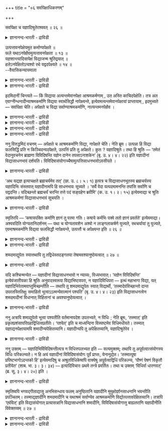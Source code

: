 +++
title = "०६ सर्वापेक्षाधिकरणम्"

+++

सर्वापेक्षा च यज्ञादिश्रुतेरश्ववत् ॥ २६ ॥  
<details><summary>ज्ञानानन्द-भारती - द्राविडी</summary>

सर्वाबेक्षा स यज्ञादिच्रुदेरच्ववत् ॥ २६ ॥
</details>

उत्पत्तावनपेक्षेयमुत कर्माण्यपेक्षते ॥  
फले यथाऽनपेक्षैवमुत्पत्तावनपेक्षता ॥ १३ ॥  
यज्ञशान्त्यादिसापेक्षं विद्याजन्म श्रुतिद्वयात् ॥  
हलेऽनपेक्षितोऽप्यश्वो रथे यद्वदपेक्ष्यते ॥ १४ ॥  
--वैयासिकन्यायमाला

<details><summary>ज्ञानानन्द-भारती - द्राविडी</summary>

इन्द अबेक्षिक्कादिरुत्तल् (ञाऩम्) उण्डावदिला? अल्लदु (उण्डावदिल् ञाऩम्) कर्माक्कळै अबेक्षिक्कि ऱदा? पलऩ् विषयत्तिल् ऎप्पडि अबेक्षैयिल्लैयो, अव्विदमे उण्डावदिलुम् अबेक्षै किडैयादु।
</details>

<details><summary>ज्ञानानन्द-भारती - द्राविडी</summary>

वित्यै उण्डावदु इरण्डु सुरुदिगळाल् यक्ञम् मुदलियदैयुम्, सान्दि मुदलियदैयुम्, अबेक्षिक्किऱदाग वे यिरुक्किऱदु। कलप्पैयिल् (उऴुवदऱ्कु) कुदिरै अबेक्षिक्कप् पडविल्लैयाऩालुम् रदत्तिल् (इऴुप्पदऱ्काग) अबेक्षिक्कप् पडुगिऱदु ऎप्पडियो अप्पडि।
</details>

इदमिदानीं चिन्त्यते — किं विद्याया अत्यन्तमेवानपेक्षा आश्रमकर्मणाम् , उत अस्ति काचिदपेक्षेति। तत्र अत एवाग्नीन्धनादीन्याश्रमकर्माणि विद्यया स्वार्थसिद्धौ नापेक्ष्यन्ते, इत्येवमत्यन्तमेवानपेक्षायां प्राप्तायाम् , इदमुच्यते — सर्वापेक्षा चेति। अपेक्षते च विद्या सर्वाण्याश्रमकर्माणि, नात्यन्तमनपेक्षैव ।

<details><summary>ज्ञानानन्द-भारती - द्राविडी</summary>

(वित्यैयाऩदु तऩदु पलऩाऩ मुक्तियैत् तरुवदऱ्कु ऎप्पडि कर्मावै अबेक्षिक्कविल्लैयो, अदुबोलवे ञाऩम् उण्डावदऱ्कुम् कर्मा तेवै यिल्लै। अप्पडियिल्लाविट्टाल् ऒरे वित्यै ऒरु इडत्तिल् अबेक्षिक्किऱदु, ऒरु इडत्तिल् अबेक्षिक्क विल्लैयॆऩ्ऱु सॊल्ल वेण्डुम्। इदु युक्तमिल्लै ऎऩ्ऱु पूर्वबक्षम्।
</details>

<details><summary>ज्ञानानन्द-भारती - द्राविडी</summary>

कुदिरैयै कलप्पैयै इऴुप्पदिल् उबयोगिप् पदिल्लै। आऩाल् तेरै इऴुप्पदिल् उबयोगिक् किऱोम्। तगुदियैक् कॊण्डु ताऩ् तीर्माऩिक्क वेण्डुम्। इदुबोल् ञाऩत्ताल् मुक्ति एऱ्पड कर्मा तेवैयिल्लाविट्टालुम् ञाऩम् उण्डावदऱ्कु कर्मा तेवदैदाऩ्। कर्मावैयुम् समदमादिगळैयुम् ञाऩ सादऩङ्गळाग सुरुदि कूऱुगिऱदु। इदिल् आसिरमदर्मङ्गळ् पहिरङ्गसादऩम् समदमादिगळ् अन्दरङ्गसादऩम् आगैयाल् ञाऩमुण्डावदऱ्कु ऎल्ला आसिरमदर्मङ् गळुम् तेवै ताऩ् ऎऩ्ऱु सित्तान्दम्)।
</details>

<details><summary>ज्ञानानन्द-भारती - द्राविडी</summary>

इप्पॊऴुदु, वित्यैक्कु आसिरम कर्माक्कळुडैय अबेक्षै मुऴुवदुमे किडैयादा, अल्लदु एदेऩुम् अबेक्षै उण्डा ऎऩ्ऱ इदु सिन्दिक्कप्पडुगिऱदु।
</details>

<details><summary>ज्ञानानन्द-भारती - द्राविडी</summary>

अदिऩालेये, अक्ऩि, इन्दऩम् मुदलाऩ आसिरम कर्माक्कळ् वित्यैयिऩाल् तऩ् पिरयोजऩम् सित्तिप् पदऱ्कु अबेक्षिक्कप्पडविल्लै ऎऩ्ऱिरुप्पदाल् इव् विदम् मुऱ्ऱिलुमे अबेक्षै इल्लैयॆऩ्ऱु एऱ्पडुम् पोदु, इदु सॊल्लप्पडुगिऱदु। "ऎल्लावऱ्ऱिऱ्कुम् अबेक्षै" ऎऩ्ऱु। ऎल्ला आसिरम कर्माक्कळैयुम् वित्यै अबेक्षिक्किऱदु; मुऱ्ऱिलुम् अबेक्षैयेयिल् लैयॆऩ्बदिल्लै।
</details>

ननु विरुद्धमिदं वचनम् — अपेक्षते च आश्रमकर्माणि विद्या, नापेक्षते चेति। नेति ब्रूमः। उत्पन्ना हि विद्या फलसिद्धिं प्रति न किञ्चिदन्यदपेक्षते, उत्पत्तिं प्रति तु अपेक्षते। कुतः ? यज्ञादिश्रुतेः। तथा हि श्रुतिः — ‘तमेतं वेदानुवचनेन ब्राह्मणा विविदिषन्ति यज्ञेन दानेन तपसाऽनाशकेन’ (बृ. उ. ४। ४। २२) इति यज्ञादीनां विद्यासाधनभावं दर्शयति। विविदिषासंयोगाच्चैषामुत्पत्तिसाधनभावोऽवसीयते ।

<details><summary>ज्ञानानन्द-भारती - द्राविडी</summary>

वित्यै आसिरम कर्माक्कळै अबेक्षिक्किऱदु, अबेक्षिक्कवुम् इल्लै, ऎऩ्ऱुळ्ळ इन्द सॊल् विरुत्तमिल्लैया? ऎऩ्ऱाल्, इल्लै ऎऩ्गिऱोम्। उण्डागिविट्ट वित्यै अल्लवा पलऩ् सित्तिक्कुम् पॊरुट्टु वेऱु ऎदैयुम् अबेक्षिप्पदिल्लै ; उण्डागुम् पॊरुट्टो अबेक्षिक्किऱदु। ऎदिऩाल्? “यक्ञम् मुदलाऩ सुरुदियिऩाल्” अप्पडिये “अन्द इवरै पिराह्मणर्गळ् वेदाऩु वसऩत्तिऩालुम्, यक्ञत्तिऩालुम्, ताऩत्तिऩालुम्, नासम् सॆय्याद तबसिऩालुम् अऱिय विरुम्बुगिऱार्गळ्" (पिरुहत्।IV-४-२२) ऎऩ्ऱु सुरुदि यक्ञम् मुदलियवैगळुक्कु वित्यैक्कु सादऩमायिरुक्कुम् तऩ्मैयै काट्टुगिऱदु। अऱिय विरुप्पत्तुडऩ् सेर्क्कैयिरुप्पदाल् इवैगळुक्कु (वित्यै) उण्डावदऱ्कु सादऩमायिरुक्कुम् तऩ्मै तीर्माऩिक्कप्पडुगिऱदु।
</details>

‘अथ यद्यज्ञ इत्याचक्षते ब्रह्मचर्यमेव तत्’ (छा. उ. ८। ५। १) इत्यत्र च विद्यासाधनभूतस्य ब्रह्मचर्यस्य यज्ञादिभिः संस्तवात् यज्ञादीनामपि हि साधनभावः सूच्यते । ‘सर्वे वेदा यत्पदमामनन्ति तपांसि सर्वाणि च यद्वदन्ति। यदिच्छन्तो ब्रह्मचर्यं चरन्ति तत्ते पदं सङ्ग्रहेण ब्रवीमि’ (क. उ. १। २। १५) इत्येवमाद्या च श्रुतिः आश्रमकर्मणां विद्यासाधनभावं सूचयति ।

<details><summary>ज्ञानानन्द-भारती - द्राविडी</summary>

“ऎदै यक्ञम् ऎऩ्ऱु सॊल्गिऱार्गळो अदु पिरह्म सर्यम्दाऩ्" (सान्।VIII-५-१) ऎऩ्ऱविडत्तिल् वित्यैक्कु सादऩमायिरुक्किऱ पिरह्मसर्यत्तै यक्ञम् मुदलियवैगळाग स्तोत्रम् सॆय्दिरुप्पदाल, यक्ञम् मुदलियवैगळुक्कुम् सादऩत्तऩ्मै सूसिक्कप्पडुगिऱ तल्लवा? “ऎल्ला वेदङ्गळुम् ऎन्द निलैयै सॊल्लुगिऩ्ऱऩवो, ऎल्ला तबस्कळुम् ऎदै सॊल्लुगिऩ्ऱऩवो ऎदै विरुम्बि पिरह्मसर्यत्तै अऩुष्टिक्किऱार्गळो, अन्द निलैयै उऩक्कु सुरुक्कमागच् चॊल्लुगिऱेऩ्” (काडग।II-१५) ऎऩ्बदु मुदलाऩ सुरुदियुम् आसिरमगर्माक्कळुक्कु वित्या सादऩत्तऩ्मैयै सूसिप्पिक्किऱदु।
</details>

स्मृतिरपि — ‘कषायपक्तिः कर्माणि ज्ञानं तु परमा गतिः। कषाये कर्मभिः पक्वे ततो ज्ञानं प्रवर्तते’ इत्येवमाद्या। अश्ववदिति योग्यतानिदर्शनम् — यथा च योग्यतावशेन अश्वो न लाङ्गलाकर्षणे युज्यते, रथचर्यायां तु युज्यते, एवमाश्रमकर्माणि विद्यया फलसिद्धौ नापेक्ष्यन्ते, उत्पत्तौ च अपेक्ष्यन्त इति ॥ २६ ॥

<details><summary>ज्ञानानन्द-भारती - द्राविडी</summary>

स्मिरुदियुम् “अऴुक्कु (पाबम्) पोवदऱ्कु कर्माक्कळ्; ञाऩमो मेलाऩ कदि कर्माक्कळिऩाल् अऴुक्कु (पाबम्) पक्वमाऩाल् (नीङ्गिऩाल्) पिऱगु ञाऩम् एऱ्पडुगिऱदु” ऎऩ्बदु मुदलियदु।
</details>

<details><summary>ज्ञानानन्द-भारती - द्राविडी</summary>

"कुदिरैयैप् पोल” ऎऩ्बदु योक्कियदैक्कु तिरुष्टान्दम् योक्कियदै कारणमाग कुदिरैयै एर् इऴुप्पदिल् उबयोगप्पडुत्तुवदिल्लै, आऩाल् रदम् इऴुप्पदिल् उबयोगप्पडुत्तुप्पडुगिऱदु ऎऩ्बदु ऎप्पडि यो अप्पडिये आसिरमगर्माक्कळ् वित्यैयिऩाल् पलऩ् सित्तिप्पदिल् अबेक्षिक्कप्पडुवदिल्लै, उण्डावदिल् अबेक्षिक्कप्पडुगिऩ्ऱऩ ऎऩ्ऱु।
</details>

शमदमाद्युपेतः स्यात्तथापि तु तद्विधेस्तदङ्गतया तेषामवश्यानुष्ठेयत्वात् ॥ २७ ॥  
<details><summary>ज्ञानानन्द-भारती - द्राविडी</summary>

समदममात्युबेद: स्यात्तदाअबि तु तत्विदेस्तदङ्गदया ते षामवच्या नुष्टेयत्वात् ॥ २७ ॥
</details>

यदि कश्चिन्मन्येत — यज्ञादीनां विद्यासाधनभावो न न्याय्यः, विध्यभावात्। ‘यज्ञेन विविदिषन्ति’ इत्येवंजातीयका हि श्रुतिः अनुवादस्वरूपा विद्याभिष्टवपरा, न यज्ञादिविधिपरा — इत्थं महाभागा विद्या, यत् यज्ञादिभिरेतामवाप्तुमिच्छन्तीति — तथापि तु शमदमाद्युपेतः स्यात् विद्यार्थी, ‘तस्मादेवंविच्छान्तो दान्त उपरतस्तितिक्षुः समाहितो भूत्वाऽऽत्मन्येवात्मानं पश्यति’ (बृ. उ. ४। ४। २३) इति विद्यासाधनत्वेन शमदमादीनां विधानात् विहितानां च अवश्यानुष्ठेयत्वात् ।

<details><summary>ज्ञानानन्द-भारती - द्राविडी</summary>

यक्ञम् मुदलाऩवैगळुक्कु वित्या सादऩत् तऩ्मै नियायमिल्लै। विदियिल्लाददिऩाल् "यक्ञत् तिऩाल् अऱिय विरुम्बुगिऱार्गळ्” ऎऩ्बदु पोलुळ्ळ सुरुदि वित्यैयै स्तोत्तिरम् सॆय्वदिल् तात्पर्यमुळ्ळ अऩुवादरूबमल्लवा? यक्ञम् मुदलियवैगळै विदिप्पदिल् तात्पर्यमुळ्ळदल्ल। यक्ञम् मुदलियवै कळाल् इदै अडैय विरुम्बुगिऱार्गळ् ऎऩ्बदिऩाल् वित्यै इव्वळवु महिमैयुळ्ळदु ऎऩ्ऱु ऎवऩावदु ऒरुवऩ् निऩैत्ताऩेयाऩाल्, अप्पडियिरुन्दालुम्गूड वित्यैयै अबेक्षिक्किऱवऩ् समम् तमम् मुदलियदुडऩ् कूडिऩवऩाय् इरुक्क वेण्डुम्। “आगैयाल् इव्विदम् अऱिन्दवऩ् सान्दऩाय् तान्दऩाय् उबयदऩाय् तिदिक्ष वाय् समाहिदऩाय् इरुन्दु कॊण्डु तऩ्ऩिडत्ति लेये आत्मावै पार्क्किऱाऩ्" (पिरुहत्।IV-४-२३) ऎऩ्ऱु वित्यैक्कु सादऩमाग समम् तमम् मुदलियवैगळ् विदिक्कप् पट्टिरुप्पदाल्, विदिक्कप्पट्टवैगळ् अवसियम् अऩुष्टिक्क वेण्डिय तऩ्मैयुळ्ळदाल्।
</details>

ननु अत्रापि शमाद्युपेतो भूत्वा पश्यतीति वर्तमानापदेश उपलभ्यते, न विधिः ; नेति ब्रूमः, ‘तस्मात्’ इति प्रकृतप्रशंसापरिग्रहाद्विधित्वप्रतीतेः। ‘पश्येत्’ इति च माध्यन्दिना विस्पष्टमेव विधिमधीयते। तस्मात् यज्ञाद्यनपेक्षायामपि शमादीन्यपेक्षितव्यानि। यज्ञादीन्यपि तु अपेक्षितव्यानि, यज्ञादिश्रुतेरेव ।

<details><summary>ज्ञानानन्द-भारती - द्राविडी</summary>

इङ्गेयुम्गूड "समम् मुदलियदुडऩ् कूडिऩवऩाग इरुन्दु कॊण्डु पार्क्किऱाऩ्" ऎऩ्ऱु इरुप्पदैच् चॊल्वदु काण्गिऱदे तविर विदि इल्लैये ऎऩ्ऱाल्, अप्पडियल्ल ऎऩ्ऱु सॊल्लुगिऱोम्। “आगैयाल्” ऎऩ्ऱु पिरगिरुदत्तैप् पुगऴ्वदु किडैप्पदाल्, विदियॆऩ्ऱु तॆरिगिऱबडियाल्, मात्यन्दिऩर्गळ् "पार्क्क वेण्डुम्” ऎऩ्ऱु तॆळिवागवे विदियैच् चॊल्गिऱार्गळ्। आगै याल् यक्ञम् मुदलाऩदै अबेक्षिक्कामल् पोऩालुम्, समम् मुदलियवैगळ् अबेक्षिक्कप्पड वेण्डिय वैगळे यक्ञम् मुदलाऩवैगळुम् अबेक्षिक्कप्पड वेण्डियवैगळ्दाऩ्, यक्ञम् मुदलाऩ सुरुदियिऩाल्।
</details>

ननु उक्तम् — यज्ञादिभिर्विविदिषन्तीत्यत्र न विधिरुपलभ्यत इति — सत्यमुक्तम्; तथापि तु अपूर्वत्वात्संयोगस्य विधिः परिकल्प्यते। न हि अयं यज्ञादीनां विविदिषासंयोगः पूर्वं प्राप्तः, येनानूद्येत। ‘तस्मात्पूषा प्रपिष्टभागोऽदन्तको हि’ इत्येवमादिषु च अश्रुतविधिकेष्वपि वाक्येषु अपूर्वत्वाद्विधिं परिकल्प्य, ‘पौष्णं पेषणं विकृतौ प्रतीयेत’ (शाब. भा. ३। ३। ३४) — इत्यादिविचारः प्रथमे तन्त्रे प्रवर्तितः। तथा च उक्तम् ‘विधिर्वा धारणवत्’ (ब्र. सू. ३। ४। २०) इति ।

<details><summary>ज्ञानानन्द-भारती - द्राविडी</summary>

यक्ञम् मुदलियवैगळाल् अऱिय विरुम्बुगि ऱार्गळ् ऎऩ्ऱविडत्तिल् विदि काणप्पडविल्लैयॆऩ्ऱु सॊल्लप्पट्टदे ऎऩ्ऱाल्, वास्तवम् सॊल्लप्पट्टदु, आऩाल् अप्पडियुम् सेर्क्कै अबूर्वमायिरुप्पदाल् विदि कल्बिक्कप्पडुगिऱदु। यक्ञम् मुदलियवैगळुक्कु अऱिय विरुप्पत्तुडऩ् उळ्ळ सम्बन्दम् मुऩ्ऩाल् किडैक्क विल्लैये? किडैत्तिरुन्दाल् अऩुवादमागुम्। “आगैयाल् पूषा पिसैन्द मावै पागमायुडैयवर्, पल् इल्लादवर् अल्लवा” ऎऩ्ऱ इदु मुदलाऩ विदि सॊल्लप्पडामलिरुक्कुम् वाक्कियङ्गळिलुम् अबूर्वम् ऎऩ्ऱ कारणत्तिऩाल् विदियै कल्बित्तुक्कॊण्डु “पूषा तेवदै सम्बन्दमाऩ पिसैवदु विगिरुदियिल् अऱियवुम्" ऎऩ्ऱु आरम्बित्तु मुदल् तन्दिरत्तिल् (पूर्वमीमांसा जैमिऩि सूत्तिरत्तिल्) विसारम् एऱ्पट् टिरुक्किऱदु। अप्पडिये “अल्लदु विदि, तारणम्बोल” (सूत्रम्।III;४-२०) ऎऩ्ऱु (मुऩ्) सॊल्लप्पट्टिरुक्किऱदु।
</details>

स्मृतिष्वपि भगवद्गीताद्यासु अनभिसन्धाय फलम् अनुष्ठितानि यज्ञादीनि मुमुक्षोर्ज्ञानसाधनानि भवन्तीति प्रपञ्चितम्। तस्माद्यज्ञादीनि शमदमादीनि च यथाश्रमं सर्वाण्येव आश्रमकर्माणि विद्योत्पत्तावपेक्षितव्यानि। तत्रापि ‘एवंवित्’ इति विद्यासंयोगात् प्रत्यासन्नानि विद्यासाधनानि शमादीनि, विविदिषासंयोगात्तु बाह्यतराणि यज्ञादीनीति विवेक्तव्यम् ॥ २७ ॥

<details><summary>ज्ञानानन्द-भारती - द्राविडी</summary>

पगवत्कीदै मुदलाऩ स्मिरुदिगळिलुम् पलऩै ऎण्णामल् अऩुष्टिक्कप्पडुम् यक्ञम् मुदलियवै मोक्षत्तै विरुम्बुगिऱवऩुक्कु ञाऩ सादऩङ्गळाग इरुक्किऩ्ऱऩवॆऩ्बदु विस्तरिक्कप् पट्टिरुक्किऱदु।
</details>

<details><summary>ज्ञानानन्द-भारती - द्राविडी</summary>

आगैयाल् यक्ञम् मुदलाऩदुम् समम्, तमम् मुदलाऩदुमाऩ अन्दन्द आसिरमप्पडिक्कुळ्ळ ऎल्ला आसिरम कर्माक्कळुमे वित्यै, उण्डावदऱ्कु अबे क्षिक्कप्पडुबवैगळ्। अवैगळुक्कुळ्ळुम्, “इव्विदम् अऱिन्दवऩ्” ऎऩ्ऱु वित्यैयुडऩ् सम्बन्दमिरुप्पदाल् नॆरुङ्गिऩ वित्या सादऩङ्गळ् समम् मुदलियवैगळ् “तॆरियविरुम्बुवदु” ऎऩ्बदुडऩ् सम्बन्दमिरुप्पदाल् मिगवुम् वॆळियिलुळ्ळवैगळ् यक्ञम् मुदलियवैगळ्, ऎऩ्ऱु पिरित्तु अऱिय वेण्डुम्।
</details>

